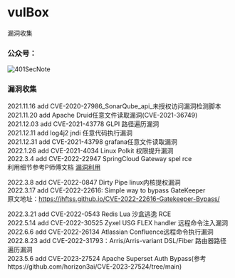 # vulBox
漏洞收集

### 公众号：

![401SecNote](https://user-images.githubusercontent.com/44894323/186303440-69abdb98-694c-4964-9933-bf024676cdc8.jpg)

### 漏洞收集

2021.11.16 add CVE-2020-27986_SonarQube_api_未授权访问漏洞检测脚本  
2021.11.20 add Apache Druid任意文件读取漏洞(CVE-2021-36749)  
2021.12.03 add CVE-2021-43778 GLPI 路径遍历漏洞  
2021.12.11 add log4j2 jndi 任意代码执行漏洞  
2021.12.31 add CVE-2021-43798 grafana任意文件读取漏洞  
2022.1.26 add CVE-2021-4034 Linux Polkit 权限提升漏洞  
2022.3.4 add CVE-2022-22947 SpringCloud Gateway spel rce  
利用细节参考P师傅文档 [漏洞利用](https://github.com/d-rn/vulhub/blob/master/spring/CVE-2022-22947/README.zh-cn.md)  

2022.3.8 add CVE-2022-0847 Dirty Pipe linux内核提权漏洞  
2022.3.17 add CVE-2022-22616: Simple way to bypass GateKeeper  
原文地址：https://jhftss.github.io/CVE-2022-22616-Gatekeeper-Bypass/  

2022.3.21 add CVE-2022-0543 Redis Lua 沙盒逃逸 RCE  
2022.5.14 add CVE-2022-30525 Zyxel USG FLEX handler 远程命令注入漏洞  
2022.6.6 add CVE-2022-26134 Atlassian Confluence远程命令执行漏洞  
2022.8.23 add CVE-2022-31793：Arris/Arris-variant DSL/Fiber 路由器路径遍历漏洞  
2023.5.6 add CVE-2023-27524 Apache Superset Auth Bypass(参考https://github.com/horizon3ai/CVE-2023-27524/tree/main)
